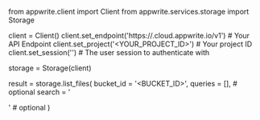 from appwrite.client import Client
from appwrite.services.storage import Storage

client = Client()
client.set_endpoint('https://<REGION>.cloud.appwrite.io/v1') # Your API Endpoint
client.set_project('<YOUR_PROJECT_ID>') # Your project ID
client.set_session('') # The user session to authenticate with

storage = Storage(client)

result = storage.list_files(
    bucket_id = '<BUCKET_ID>',
    queries = [], # optional
    search = '<SEARCH>' # optional
)
